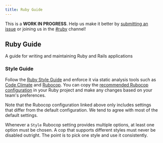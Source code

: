 ```yaml
---
title: Ruby Guide
---
```

This is a **WORK IN PROGRESS**. Help us make it better by
[submitting an issue](https://github.com/18F/development-guide) or joining us
in the [#ruby](https://18f.slack.com/messages/ruby/) channel!

## Ruby Guide
A guide for writing and maintaining Ruby and Rails applications

### Style Guide

Follow the [Ruby Style Guide](https://github.com/bbatsov/ruby-style-guide) and
enforce it via static analysis tools such as [Code Climate] and [Rubocop]. You
can copy the [recommended Rubocop configuration](rubocop.yml) in your Ruby
project and make any changes based on your team's preferences.

Note that the Rubocop configuration linked above only includes settings that
differ from the default configuration. We tend to agree with most of the
default settings.

Whenever a `Style` Rubocop setting provides multiple options, at least one
option must be chosen. A cop that supports different styles must never be
disabled outright. The point is to pick one style and use it consistently.

[Code Climate]: https://codeclimate.com
[Rubocop]: https://github.com/bbatsov/rubocop
